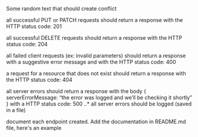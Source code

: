 Some random text that should create conflict


all successful PUT or PATCH requests should return a response with the HTTP status code: 201

all successful DELETE requests should return a response with the HTTP status code: 204

all failed client requests (ex: invalid parameters) should return a response with a suggestive error message and with the HTTP status code: 400

a request for a resource that does not exist should return a response with the HTTP status code: 404

all server errors should return a response with the body { serverErrorMessage: “the error was logged and we’ll be checking it shortly” } with a HTTP status code: 500 ..* all server errors should be logged (saved in a file)

document each endpoint created. Add the documentation in README.md file, here's an example